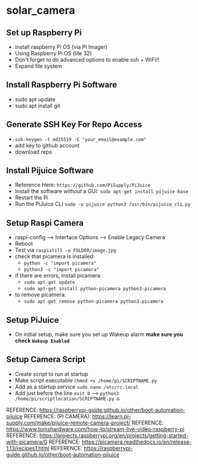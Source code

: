 # solar_camera

## Set up Raspberry Pi
* Install raspberry Pi OS (via Pi Imager)
* Using Raspberry Pi OS (lite 32)
* Don't forget to do advanced options to enable ssh + WiFi!!
* Expand file system

## Install Raspberry Pi Software
* sudo apt update
* sudo apt install git

## Generate SSH Key For Repo Access

* `ssh-keygen -t ed25519 -C "your_email@example.com"`
* add key to github account
* download repo

## Install Pijuice Software

* Reference Here: `https://github.com/PiSupply/PiJuice`
* Install the software *without* a GUI: `sudo apt-get install pijuice-base`
* Restart the Pi
* Run the PiJuice CLI `sudo -u pijuice python3 /usr/bin/pijuice_cli.py`

## Setup Raspi Camera

* raspi-config --> Interface Options --> Enable Legacy Camera
* Reboot
* Test via `raspistill -o FOLDER/image.jpg`
* check that picamera is installed:
    - `python -c "import picamera"`
    - `python3 -c "import picamera"`
* if there are errors, install picamera:
    - `sudo apt-get update`
    - `sudo apt-get install python-picamera python3-picamera`
* to remove picamera:
    - `sudo apt-get remove python-picamera python3-picamera`

## Setup PiJuice
* On initial setup, make sure you set up Wakeup alarm **make sure you check `Wakeup Enabled`**

## Setup Camera Script
* Create script to run at startup
* Make script executable `chmod +x /home/pi/SCRIPTNAME.py`
* Add as a startup service `sudo nano /etc/rc.local`
* Add just before the line `exit 0` --> `python3 /home/pi/scriptlocation/SCRIPTNAME.py &`


REFERENCE: https://raspberrypi-guide.github.io/other/boot-automation-pijuice
REFERENCE: (PI CAMERA): https://learn.pi-supply.com/make/pijuice-remote-camera-project/
REFERENCE: https://www.tomshardware.com/how-to/stream-live-video-raspberry-pi
REFERENCE: https://projects.raspberrypi.org/en/projects/getting-started-with-picamera/0
REFERENCE: https://picamera.readthedocs.io/en/release-1.13/recipes1.html
REFERENCE: https://raspberrypi-guide.github.io/other/boot-automation-pijuice
